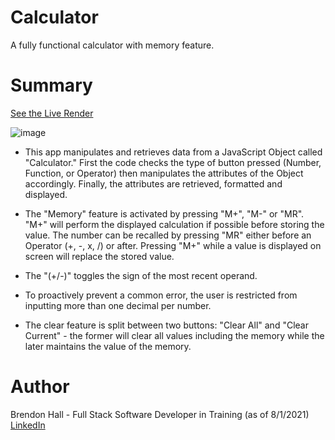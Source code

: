 # Calculator
A fully functional calculator with memory feature.

# Summary

[See the Live Render](https://brendonh18.github.io/Calculator/)

![image](https://user-images.githubusercontent.com/80381428/127800179-3ce49446-17ad-49c6-80c6-c4bbac454323.png)

- This app manipulates and retrieves data from a JavaScript Object called "Calculator." First the code checks the type of button pressed (Number, Function, or Operator) then manipulates the attributes of the Object accordingly. Finally, the attributes are retrieved, formatted and displayed. 

- The "Memory" feature is activated by pressing "M+", "M-" or "MR". "M+" will perform the displayed calculation if possible before storing the value. The number can be recalled by pressing "MR" either before an Operator (+, -, x, /) or after. Pressing "M+" while a value is displayed on screen will replace the stored value.

- The "(+/-)" toggles the sign of the most recent operand.

- To proactively prevent a common error, the user is restricted from inputting more than one decimal per number.

- The clear feature is split between two buttons: "Clear All" and "Clear Current" - the former will clear all values including the memory while the later maintains the value of the memory.

# Author
Brendon Hall - Full Stack Software Developer in Training (as of 8/1/2021) [LinkedIn](https://www.linkedin.com/in/brendonphall/)

